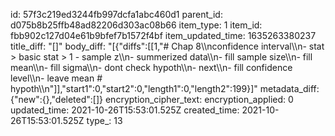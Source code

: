 id: 57f3c219ed3244fb997dcfa1abc460d1
parent_id: d075b8b25ffb48ad82206d303ac08b66
item_type: 1
item_id: fbb902c127d04e61b9bfef7b1572f4bf
item_updated_time: 1635263380237
title_diff: "[]"
body_diff: "[{\"diffs\":[[1,\"# Chap 8\\\nconfidence interval\\\n- stat > basic stat > 1 - sample z\\\n- summerized data\\\n- fill sample size\\\n- fill mean\\\n- fill sigma\\\n- dont check hypoth\\\n- next\\\n- fill confidence level\\\n- leave mean # hypoth\\\n\"]],\"start1\":0,\"start2\":0,\"length1\":0,\"length2\":199}]"
metadata_diff: {"new":{},"deleted":[]}
encryption_cipher_text: 
encryption_applied: 0
updated_time: 2021-10-26T15:53:01.525Z
created_time: 2021-10-26T15:53:01.525Z
type_: 13